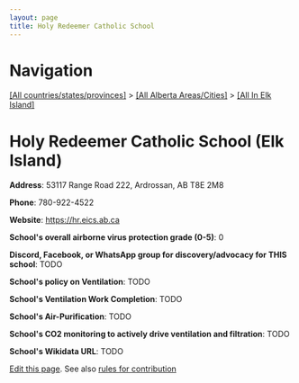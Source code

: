 ```yaml
---
layout: page
title: Holy Redeemer Catholic School
---
```

# Navigation

[[All countries/states/provinces]](../../..) > [[All Alberta Areas/Cities]](../..) > [[All In Elk Island]](..)

# Holy Redeemer Catholic School (Elk Island)

**Address**: 53117 Range Road 222, Ardrossan, AB T8E 2M8

**Phone**: 780-922-4522

**Website**: <https://hr.eics.ab.ca>

**School's overall airborne virus protection grade (0-5)**: 0

**Discord, Facebook, or WhatsApp group for discovery/advocacy for THIS school**: TODO

**School's policy on Ventilation**: TODO

**School's Ventilation Work Completion**: TODO

**School's Air-Purification**: TODO

**School's CO2 monitoring to actively drive ventilation and filtration**: TODO

**School's Wikidata URL**: TODO


[Edit this page](https://github.com/ventilate-schools/AB/edit/main/./Elk_Island/Holy_Redeemer_Catholic_School.md). See also [rules for contribution](../../../contribution-rules/)